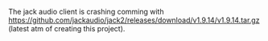 The jack audio client is crashing comming with https://github.com/jackaudio/jack2/releases/download/v1.9.14/v1.9.14.tar.gz (latest atm of creating this project).

